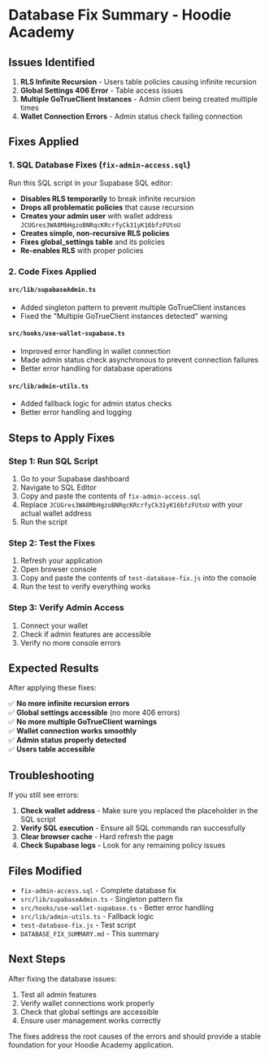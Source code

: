 # Database Fix Summary - Hoodie Academy

## Issues Identified

1. **RLS Infinite Recursion** - Users table policies causing infinite recursion
2. **Global Settings 406 Error** - Table access issues
3. **Multiple GoTrueClient Instances** - Admin client being created multiple times
4. **Wallet Connection Errors** - Admin status check failing connection

## Fixes Applied

### 1. SQL Database Fixes (`fix-admin-access.sql`)

Run this SQL script in your Supabase SQL editor:

- **Disables RLS temporarily** to break infinite recursion
- **Drops all problematic policies** that cause recursion
- **Creates your admin user** with wallet address `JCUGres3WA8MbHgzoBNRqcKRcrfyCk31yK16bfzFUtoU`
- **Creates simple, non-recursive RLS policies**
- **Fixes global_settings table** and its policies
- **Re-enables RLS** with proper policies

### 2. Code Fixes Applied

#### `src/lib/supabaseAdmin.ts`
- Added singleton pattern to prevent multiple GoTrueClient instances
- Fixed the "Multiple GoTrueClient instances detected" warning

#### `src/hooks/use-wallet-supabase.ts`
- Improved error handling in wallet connection
- Made admin status check asynchronous to prevent connection failures
- Better error handling for database operations

#### `src/lib/admin-utils.ts`
- Added fallback logic for admin status checks
- Better error handling and logging

## Steps to Apply Fixes

### Step 1: Run SQL Script
1. Go to your Supabase dashboard
2. Navigate to SQL Editor
3. Copy and paste the contents of `fix-admin-access.sql`
4. Replace `JCUGres3WA8MbHgzoBNRqcKRcrfyCk31yK16bfzFUtoU` with your actual wallet address
5. Run the script

### Step 2: Test the Fixes
1. Refresh your application
2. Open browser console
3. Copy and paste the contents of `test-database-fix.js` into the console
4. Run the test to verify everything works

### Step 3: Verify Admin Access
1. Connect your wallet
2. Check if admin features are accessible
3. Verify no more console errors

## Expected Results

After applying these fixes:

✅ **No more infinite recursion errors**  
✅ **Global settings accessible** (no more 406 errors)  
✅ **No more multiple GoTrueClient warnings**  
✅ **Wallet connection works smoothly**  
✅ **Admin status properly detected**  
✅ **Users table accessible**  

## Troubleshooting

If you still see errors:

1. **Check wallet address** - Make sure you replaced the placeholder in the SQL script
2. **Verify SQL execution** - Ensure all SQL commands ran successfully
3. **Clear browser cache** - Hard refresh the page
4. **Check Supabase logs** - Look for any remaining policy issues

## Files Modified

- `fix-admin-access.sql` - Complete database fix
- `src/lib/supabaseAdmin.ts` - Singleton pattern fix
- `src/hooks/use-wallet-supabase.ts` - Better error handling
- `src/lib/admin-utils.ts` - Fallback logic
- `test-database-fix.js` - Test script
- `DATABASE_FIX_SUMMARY.md` - This summary

## Next Steps

After fixing the database issues:

1. Test all admin features
2. Verify wallet connections work properly
3. Check that global settings are accessible
4. Ensure user management works correctly

The fixes address the root causes of the errors and should provide a stable foundation for your Hoodie Academy application.
